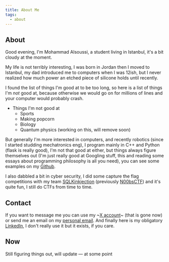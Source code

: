 ```yaml
---
title: About Me
tags:
  - about
---
```

## About

Good evening, I'm Mohammad Alsoussi, a student living in Istanbul, it's a bit cloudy at the moment.

My life is not terribly interesting, I was born in Jordan then I moved to Istanbul, my dad introduced me to computers when I was 12ish, but I never realized how much power an etched piece of silicone holds until recently.

I found the list of things I'm good at to be too long, so here is a list of things I'm *not* good at, because otherwise we would go on for millions of lines and your computer would probably crash.

* Things I'm not good at
	* Sports
	* Making popcorn
	* Biology
	* Quantum physics (working on this, will remove soon)

But generally I'm more interested in computers, and recently robotics (since I started studding mechatronics eng), I program mainly in C++ and Python (flask is really good), I'm not that good at either, but things always figure themselves out (I'm just really good at Googling stuff, this and reading some essays about programming philosophy is all you need), you can see some examples on my [Github](https://github.com/thesusian).

I also dabbled a bit in cyber security, I did some capture the flag competitions with my team [SQLKinkjection](https://ctftime.org/team/197263) (previously [N00bsCTF](https://ctftime.org/team/165889)) and it's quite fun, I still do CTFs from time to time.

## Contact

If you want to message me you can use my ~[X account](https://x.com/thesusian)~ (that is gone now) or send me an email on my [personal email](mailto:thesusian@riseup.net). And finally here is my obligatory [LinkedIn](https://www.linkedin.com/in/thesusian/), I don't really use it but it exists, if you care.

## Now

Still figuring things out, will update — at some point
